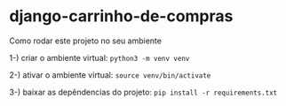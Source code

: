 # django-carrinho-de-compras
Como rodar este projeto no seu ambiente

1-) criar o ambiente virtual: `python3 -m venv venv`

2-) ativar o ambiente virtual: `source venv/bin/activate`

3-) baixar as depêndencias do projeto: `pip install -r requirements.txt`


